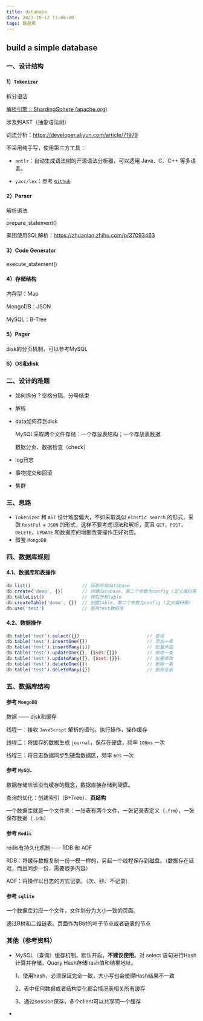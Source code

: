 ```yaml
---
title: database
date: 2021-10-12 11:06:30
tags: 数据库
---
```


## build a simple database

### 一、设计结构

#### 1）`Tokenizer`

拆分语法

[解析引擎 :: ShardingSphere (apache.org)](https://shardingsphere.apache.org/document/current/cn/features/sharding/principle/parse/)

涉及到AST（抽象语法树）

词法分析：https://developer.aliyun.com/article/71979

不采用纯手写，使用第三方工具：

+ `antlr`：自动生成语法树的开源语法分析器，可以适用 Java、C、C++ 等多语言。

+ `yacc/lex`：参考 [`Github`](https://github.com/westes/flex/)

#### 2）Parser

解析语法

prepare_statement()

美团使用SQL解析：https://zhuanlan.zhihu.com/p/37093463



#### 3）Code Generator

execute_statement()



#### 4）存储结构

内存型：Map

MongoDB：JSON

MySQL：B-Tree



#### 5）Pager

disk的分页机制，可以参考MySQL



#### 6）OS和disk



### 二、设计的难题

+ 如何拆分？空格分隔、分号结束

+ 解析

+ data如何存到disk

  MySQL采取两个文件存储：一个存放表结构；一个存放表数据

  数据分页、数据检查（check）

+ log日志

+ 事物提交和回滚

+ 集群



### 三、思路

+ `Tokenizer` 和 `AST` 设计难度偏大，不如采取类似 `elastic search` 的形式，采取 `RestFul` + `JSON` 的形式，这样不要考虑词法和解析，而且 `GET`，`POST`，`DELETE`，`UPDATE` 和数据库的增删改查操作正好对应。
+ 借鉴 `MongoDB` 



### 四、数据库规则

#### 4.1、数据库和表操作

```js
db.list()					// 获取所有database
db.create('demo', {})		// 创建database，第二个参数为config (定义编码等)
db.tableList()				// 获取所有table
db.createTable('demo', {})  // 创建table，第二个参数为config (定义编码等)
db.use('test')				// 使用test数据库
```



#### 4.2、数据操作

```js
db.table('test').select({})							// 查询
db.table('test').insertOne({})						// 添加一条
db.table('test').insertMany([])						// 批量添加
db.table('test').updateOne({}, {$set:{}})			// 修改一条
db.table('test').updateMany({}, {$set:{}})			// 批量修改
db.table('test').deleteOne({})						// 删除一条
db.table('test').deleteMany({})						// 删除全部
```



### 五、数据库结构

#### 参考 `MongoDB`

数据 —— disk和缓存

线程一：接收 `JavaScript` 解析的语句，执行操作，操作缓存

线程二：将缓存的数据生成 `journal`，保存在硬盘，频率 `100ms` 一次

线程三：将日志数据同步到硬盘数据区，频率 `60s` 一次

#### 参考 `MySQL`

数据存储应该没有缓存的概念，数据直接存储到硬盘。

查询的优化：创建索引（B+Tree）、**页结构**

一个数据库就是一个文件夹：一张表有两个文件，一张记录表定义（`.frm`），一张保存数据（`.idb`）

#### 参考 `Redis`

redis有持久化机制—— RDB 和 AOF

RDB：将缓存数据复制一份一模一样的，另起一个线程保存到磁盘。（数据存在延迟，而且同步一份，需要很多内容）

AOF：将操作以日志的方式记录。（次、秒、不记录）

#### 参考 `sqlite`

一个数据库对应一个文件，文件划分为大小一致的页面。

通过B树和二维链表。页面作为B树的叶子节点或者链表的节点



### 其他（参考资料）

+ MySQL（查询）缓存机制，默认开启，**不建议使用**，对 select 语句进行Hash计算并存储，Query Hash存储hash值和结果地址。

  1、使用hash，必须保证完全一致，大小写也会使得Hash结果不一致

  2、表中任何数据或者结构变化都会情况表相关所有缓存

  3、通过session保存，多个client可以共享同一个缓存

+ 

